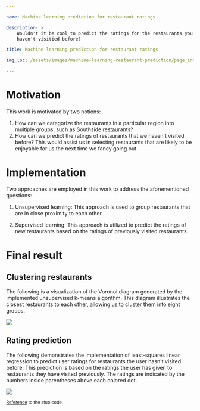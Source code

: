 ```yaml
---

name: Machine learning prediction for restaurant ratings

description: >
    Wouldn't it be cool to predict the ratings for the restaurants you
    haven't visitied before?

title: Machine learning prediction for restaurant ratings

img_loc: /assets/images/machine-learning-restaurant-prediction/page_intro.png

---
```


# Motivation

This work is motivated by two notions:

1. How can we categorize the restaurants in a particular region into
   multiple groups, such as Southside restaurants?
2. How can we predict the ratings of restaurants that we haven't
   visited before? This would assist us in selecting restaurants that
   are likely to be enjoyable for us the next time we fancy going out.

# Implementation


Two approaches are employed in this work to address the aforementioned
questions:

1. Unsupervised learning: This approach is used to group restaurants
   that are in close proximity to each other.

2. Supervised learning: This approach is utilized to predict the
   ratings of new restaurants based on the ratings of previously
   visited restaurants.

# Final result


## Clustering restaurants

The following is a visualization of the Voronoi diagram generated by
the implemented unsupervised k-means algorithm. This diagram
illustrates the closest restaurants to each other, allowing us to
cluster them into eight groups.

![](/assets/images/machine-learning-restaurant-prediction/unsupervised.gif)

## Rating prediction

The following demonstrates the implementation of least-squares linear
regression to predict user ratings for restaurants the user hasn't
visited before. This prediction is based on the ratings the user has
given to restaurants they have visited previously. The ratings are
indicated by the numbers inside parentheses above each colored dot.

![](/assets/images/machine-learning-restaurant-prediction/supervised.gif)


<sub><a href="https://c88c.org/sp22/proj/maps/" target="_blank">Reference</a> to the stub code.</sub>
